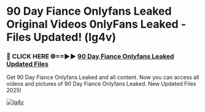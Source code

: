 # 90 Day Fiance Onlyfans Leaked Original Videos 0nlyFans Leaked - Files Updated! (lg4v)

<h3>🔴 CLICK HERE 🌐==►► <a href="https://tinyurl.com/3hn5wdd3" rel="nofollow">90 Day Fiance Onlyfans Leaked Updated Files</a></h3>

Get 90 Day Fiance Onlyfans Leaked and all content. Now you can access all videos and pictures of 90 Day Fiance Onlyfans Leaked. New Updated Files 2025!

[![lg4v](https://i.imgur.com/4HnBqBT.gif)](https://tinyurl.com/3hn5wdd3)
